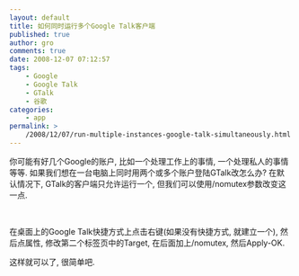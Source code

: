 ```yaml
---
layout: default
title: 如何同时运行多个Google Talk客户端
published: true
author: gro
comments: true
date: 2008-12-07 07:12:57
tags:
    - Google
    - Google Talk
    - GTalk
    - 谷歌
categories:
    - app
permalink: >
    /2008/12/07/run-multiple-instances-google-talk-simultaneously.html
---
```

 

你可能有好几个Google的账户, 比如一个处理工作上的事情, 一个处理私人的事情等等. 如果我们想在一台电脑上同时用两个或多个账户登陆GTalk改怎么办? 在默认情况下, GTalk的客户端只允许运行一个, 但我们可以使用/nomutex参数改变这一点.



&#160;

在桌面上的Google Talk快捷方式上点击右键(如果没有快捷方式, 就建立一个), 然后点属性, 修改第二个标签页中的Target, 在后面加上/nomutex, 然后Apply-OK.

这样就可以了, 很简单吧.

